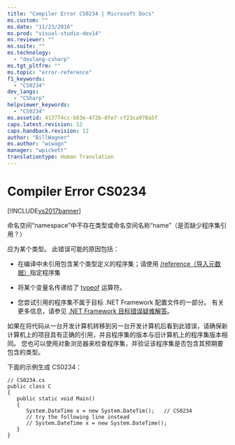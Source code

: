 ```yaml
---
title: "Compiler Error CS0234 | Microsoft Docs"
ms.custom: ""
ms.date: "11/23/2016"
ms.prod: "visual-studio-dev14"
ms.reviewer: ""
ms.suite: ""
ms.technology: 
  - "devlang-csharp"
ms.tgt_pltfrm: ""
ms.topic: "error-reference"
f1_keywords: 
  - "CS0234"
dev_langs: 
  - "CSharp"
helpviewer_keywords: 
  - "CS0234"
ms.assetid: 413774cc-b63e-472b-8fe7-cf23ca970a5f
caps.latest.revision: 12
caps.handback.revision: 12
author: "BillWagner"
ms.author: "wiwagn"
manager: "wpickett"
translationtype: Human Translation
---
```

# Compiler Error CS0234
[!INCLUDE[vs2017banner](../../../csharp/includes/vs2017banner.md)]

命名空间“namespace”中不存在类型或命名空间名称“name”（是否缺少程序集引用？）  
  
 应为某个类型。  此错误可能的原因包括：  
  
-   在编译中未引用包含某个类型定义的程序集；请使用 [\/reference（导入元数据）](../../../csharp/language-reference/compiler-options/reference-compiler-option.md)指定程序集  
  
-   将某个变量名传递给了 [typeof](../../../csharp/language-reference/keywords/typeof.md) 运算符。  
  
-   您尝试引用的程序集不属于目标 .NET Framework 配置文件的一部分。  有关更多信息，请参见 [.NET Framework 目标错误疑难解答](/visual-studio/msbuild/troubleshooting-dotnet-framework-targeting-errors)。  
  
 如果在将代码从一台开发计算机转移到另一台开发计算机后看到此错误，请确保新计算机上的项目具有正确的引用，并且程序集的版本与旧计算机上的程序集版本相同。  您也可以使用对象浏览器来检查程序集，并验证该程序集是否包含其预期要包含的类型。  
  
 下面的示例生成 CS0234：  
  
```  
// CS0234.cs  
public class C  
{  
   public static void Main()  
   {  
      System.DateTime x = new System.DateTim();   // CS0234  
      // try the following line instead  
      // System.DateTime x = new System.DateTime();  
   }  
}  
```